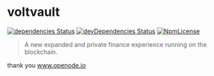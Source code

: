 # voltvault
[![dependencies Status](https://david-dm.org/soyjavi/voltvault/status.svg?style=flat-square)](https://david-dm.org/soyjavi/voltvault)
[![devDependencies Status](https://david-dm.org/soyjavi/voltvault/dev-status.svg?style=flat-square)](https://david-dm.org/soyjavi/voltvault?type=dev)
[![NpmLicense](https://img.shields.io/npm/l/vanillachain.svg?style=flat-square)](https://spdx.org/licenses/MIT)

> A new expanded and private finance experience running on the blockchain.



thank you www.openode.io
